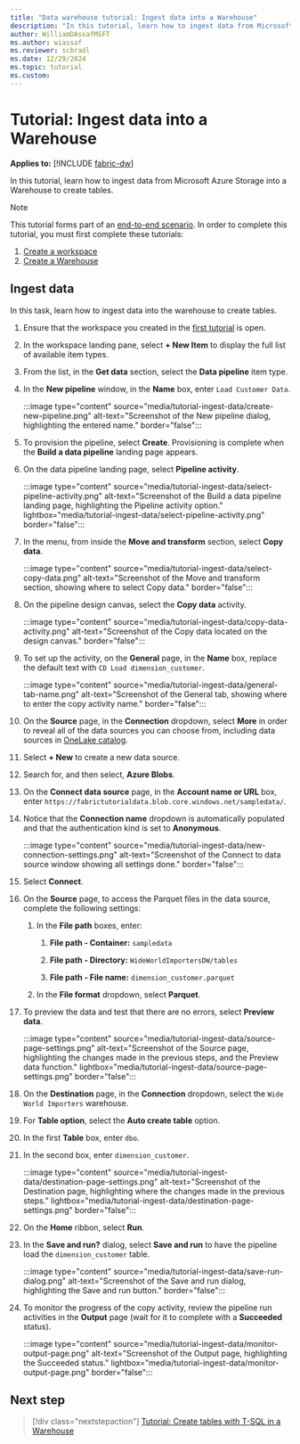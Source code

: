 ```yaml
---
title: "Data warehouse tutorial: Ingest data into a Warehouse"
description: "In this tutorial, learn how to ingest data from Microsoft Azure Storage into a Warehouse to create tables."
author: WilliamDAssafMSFT
ms.author: wiassaf
ms.reviewer: scbradl
ms.date: 12/29/2024
ms.topic: tutorial
ms.custom:
---
```


# Tutorial: Ingest data into a Warehouse

**Applies to:** [!INCLUDE [fabric-dw](includes/applies-to-version/fabric-dw.md)]

In this tutorial, learn how to ingest data from Microsoft Azure Storage into a Warehouse to create tables.

> [!NOTE]
> This tutorial forms part of an [end-to-end scenario](tutorial-introduction.md#data-warehouse-end-to-end-scenario). In order to complete this tutorial, you must first complete these tutorials:
>
> 1. [Create a workspace](tutorial-create-workspace.md)
> 1. [Create a Warehouse](tutorial-create-warehouse.md)

## Ingest data

In this task, learn how to ingest data into the warehouse to create tables.

1. Ensure that the workspace you created in the [first tutorial](tutorial-create-workspace.md) is open.

1. In the workspace landing pane, select **+ New Item** to display the full list of available item types.

1. From the list, in the **Get data** section, select the **Data pipeline** item type.

1. In the **New pipeline** window, in the **Name** box, enter `Load Customer Data`.

   :::image type="content" source="media/tutorial-ingest-data/create-new-pipeline.png" alt-text="Screenshot of the New pipeline dialog, highlighting the entered name." border="false":::

1. To provision the pipeline, select **Create**. Provisioning is complete when the **Build a data pipeline** landing page appears.

1. On the data pipeline landing page, select **Pipeline activity**.

   :::image type="content" source="media/tutorial-ingest-data/select-pipeline-activity.png" alt-text="Screenshot of the Build a data pipeline landing page, highlighting the Pipeline activity option." lightbox="media/tutorial-ingest-data/select-pipeline-activity.png" border="false":::

1. In the menu, from inside the **Move and transform** section, select **Copy data**.

   :::image type="content" source="media/tutorial-ingest-data/select-copy-data.png" alt-text="Screenshot of the Move and transform section, showing where to select Copy data." border="false":::

1. On the pipeline design canvas, select the **Copy data** activity.

   :::image type="content" source="media/tutorial-ingest-data/copy-data-activity.png" alt-text="Screenshot of the Copy data located on the design canvas." border="false":::

1. To set up the activity, on the **General** page, in the **Name** box, replace the default text with `CD Load dimension_customer`.

   :::image type="content" source="media/tutorial-ingest-data/general-tab-name.png" alt-text="Screenshot of the General tab, showing where to enter the copy activity name." border="false":::

1. On the **Source** page, in the **Connection** dropdown, select **More** in order to reveal all of the data sources you can choose from, including data sources in [OneLake catalog](../governance/onelake-catalog.md).

1. Select **+ New** to create a new data source.

1. Search for, and then select, **Azure Blobs**.

1. On the **Connect data source** page, in the **Account name or URL** box, enter `https://fabrictutorialdata.blob.core.windows.net/sampledata/`.

1. Notice that the **Connection name** dropdown is automatically populated and that the authentication kind is set to **Anonymous**.

   :::image type="content" source="media/tutorial-ingest-data/new-connection-settings.png" alt-text="Screenshot of the Connect to data source window showing all settings done." border="false":::

1. Select **Connect**.

1. On the **Source** page, to access the Parquet files in the data source, complete the following settings:

   1. In the **File path** boxes, enter:

       1. **File path - Container:** `sampledata`

       1. **File path - Directory:** `WideWorldImportersDW/tables`

       1. **File path - File name:** `dimension_customer.parquet`

   1. In the **File format** dropdown, select **Parquet**.

1. To preview the data and test that there are no errors, select **Preview data**.

   :::image type="content" source="media/tutorial-ingest-data/source-page-settings.png" alt-text="Screenshot of the Source page, highlighting the changes made in the previous steps, and the Preview data function." lightbox="media/tutorial-ingest-data/source-page-settings.png" border="false":::

1. On the **Destination** page, in the **Connection** dropdown, select the `Wide World Importers` warehouse.

1. For **Table option**, select the **Auto create table** option.

1. In the first **Table** box, enter `dbo`.

1. In the second box, enter `dimension_customer`.

   :::image type="content" source="media/tutorial-ingest-data/destination-page-settings.png" alt-text="Screenshot of the Destination page, highlighting where the changes made in the previous steps." lightbox="media/tutorial-ingest-data/destination-page-settings.png" border="false":::

1. On the **Home** ribbon, select **Run**.

1. In the **Save and run?** dialog, select **Save and run** to have the pipeline load the `dimension_customer` table.

   :::image type="content" source="media/tutorial-ingest-data/save-run-dialog.png" alt-text="Screenshot of the Save and run dialog, highlighting the Save and run button." border="false":::

1. To monitor the progress of the copy activity, review the pipeline run activities in the **Output** page (wait for it to complete with a **Succeeded** status).

   :::image type="content" source="media/tutorial-ingest-data/monitor-output-page.png" alt-text="Screenshot of the Output page, highlighting the Succeeded status." lightbox="media/tutorial-ingest-data/monitor-output-page.png" border="false":::

## Next step

> [!div class="nextstepaction"]
> [Tutorial: Create tables with T-SQL in a Warehouse](tutorial-create-tables.md)
